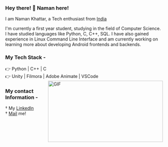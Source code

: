  ### Hey there! 👋 Naman here!
 
 I am Naman Khattar, a Tech enthusiast from [India](https://en.wikipedia.org/wiki/India)
 
I'm currently a first year student, studying in the field of Computer Science. I have studied languages like Python, C, C++, SQL. I have also gained experience in Linux Command Line Interface and am currently working on learning more about developing Android frontends and backends. 
 
 ### My Tech Stack - 
 👉 Python | C++ | C <br>
 👉 Unity | Filmora | Adobe Animate | VSCode
 <img align="right" alt="GIF" src="https://miro.medium.com/max/875/1*-HtkHUxjLiK0tj6qOzdOrw.gif" width="367" height="196" />
 
 
 
 
 
 
 
 
 
### My contact Information -
† My [LinkedIn](https://in.linkedin.com/in/naman-khattar-3594ba1b9)<br>
† [Mail](mailto:khattarnaman915@gmail.com) me!

<!--
**NaK915/NaK915** is a ✨ _special_ ✨ repository because its `README.md` (this file) appears on your GitHub profile.

Here are some ideas to get you started:

- 🔭 I’m currently working on ...
- 🌱 I’m currently learning ...
- 👯 I’m looking to collaborate on ...
- 🤔 I’m looking for help with ...
- 💬 Ask me about ...
- 📫 How to reach me: ...
- 😄 Pronouns: ...
- ⚡ Fun fact: ...
-->
